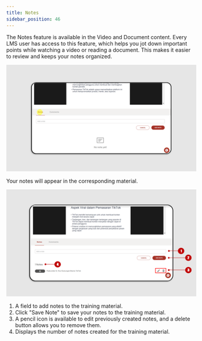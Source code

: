 ```yaml
---
title: Notes
sidebar_position: 46
---
```

The Notes feature is available in the Video and Document content. Every LMS user has access to this feature, which helps you jot down important points while watching a video or reading a document. This makes it easier to review and keeps your notes organized.

![](/img/note-eng-2.png)

Your notes will appear in the corresponding material.

![](/img/note-eng-1.png)

1. A field to add notes to the training material.
2. Click "Save Note" to save your notes to the training material.
3. A pencil icon is available to edit previously created notes, and a delete button allows you to remove them.
4. Displays the number of notes created for the training material.

